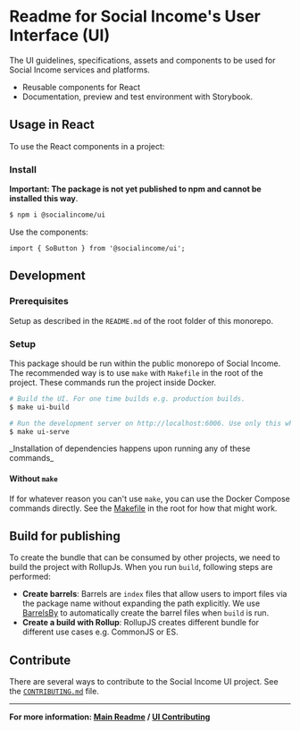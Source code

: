 # Readme for Social Income's User Interface (UI)

The UI guidelines, specifications, assets and components to be used for
Social Income services and platforms.

- Reusable components for React
- Documentation, preview and test environment with Storybook.

## Usage in React

To use the React components in a project:

### Install

**Important: The package is not yet published to npm and cannot be
installed this way**.

```sh
$ npm i @socialincome/ui
```

Use the components:

```tsx
import { SoButton } from '@socialincome/ui';
```

## Development

### Prerequisites

Setup as described in the `README.md` of the root folder of this
monorepo.

### Setup

This package should be run within the public monorepo of Social Income.
The recommended way is to use `make` with `Makefile` in the root of the
project. These commands run the project inside Docker.

```sh
# Build the UI. For one time builds e.g. production builds.
$ make ui-build

# Run the development server on http://localhost:6006. Use only this while developing for the UI.
$ make ui-serve
```

\_Installation of dependencies happens upon running any of these
commands\_

#### Without `make`

If for whatever reason you can't use `make`, you can use the Docker
Compose commands directly. See the [Makefile](../Makefile) in the root
for how that might work.

## Build for publishing

To create the bundle that can be consumed by other projects, we need to
build the project with RollupJs. When you run `build`, following steps
are performed:

- **Create barrels**: Barrels are `index` files that allow users to
  import files via the package name without expanding the path
  explicitly. We use
  [BarrelsBy](https://github.com/bencoveney/barrelsby) to automatically
  create the barrel files when `build` is run.
- **Create a build with Rollup**: RollupJS creates different bundle for
  different use cases e.g. CommonJS or ES.

## Contribute

There are several ways to contribute to the Social Income UI project.
See the [`CONTRIBUTING.md`](/CONTRIBUTING.md) file.

---

**For more information: [Main Readme](/README.md) /
[UI Contributing](/ui/README.md)**
